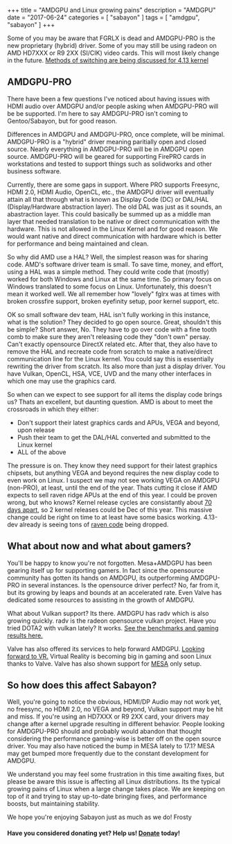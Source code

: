 +++
title = "AMDGPU and Linux growing pains"
description = "AMDGPU"
date = "2017-06-24"
categories = [ "sabayon" ]
tags = [
"amdgpu",
"sabayon"
]
+++

Some of you may be aware that FGRLX is dead and AMDGPU-PRO is the new 
proprietary (hybrid) driver. Some of you may still be using radeon on 
AMD HD7XXX or R9 2XX (SI/CIK) video cards. This will most likely change
in the future. [Methods of switching are being discussed for 4.13 kernel](https://www.phoronix.com/scan.php?page=news_item&px=AMDGPU-Radeon-Switching-CIK)

## AMDGPU-PRO

There have been a few questions I've noticed about having issues with HDMI
audio over AMDGPU and/or people asking when AMDGPU-PRO will be be supported.
I'm here to say AMDGPU-PRO isn't coming to Gentoo/Sabayon, but for good reason.

Differences in AMDGPU and AMDGPU-PRO, once complete, will be minimal. 
AMDGPU-PRO is a "hybrid" driver meaning paritially open and closed source.
Nearly everything in AMDGPU-PRO will be in AMDGPU open source. AMDGPU-PRO
will be geared for supporting FirePRO cards in workstations and tested
to support things such as solidworks and other business software. 

Currently, there are some gaps in support. Where PRO supports Freesync, HDMI 2.0,
HDMI Audio, OpenCL, etc., the AMDGPU driver will eventually attain all that
through what is known as Display Code (DC) or DAL/HAL (Display/Hardware abstraction
layer). The old DAL was just as it sounds, an abastraction layer. This 
could basically be summed up as a middle man layer that needed translation
to be native or direct communication with the hardware. This is not allowed in
the Linux Kernel and for good reason. We would want native and direct communication
with hardware which is better for performance and being maintained and clean.

So why did AMD use a HAL? Well, the simplest reason was for sharing code.
AMD's software driver team is small. To save time, money, and effort, using
a HAL was a simple method. They could write code that (mostly) worked for
both Windows and Linux at the same time. So primary focus on Windows translated
to some focus on Linux. Unfortunately, this doesn't mean it worked well.
We all remember how "lovely" fglrx was at times with broken crossfire support,
broken eyefinity setup, poor kernel support, etc.

OK so small software dev team, HAL isn't fully working in this instance,
what is the solution? They decided to go open source. Great, shouldn't this
be simple? Short answer, No. They have to go over code with a fine tooth comb
to make sure they aren't releasing code they "don't own" persay. Can't exactly
opensource DirectX related etc. After that, they also have to remove the HAL and recreate
code from scratch to make a native/direct communication line for the Linux kernel.
You could say this is essentially rewriting the driver from scratch. Its also
more than just a display driver. You have Vulkan, OpenCL, HSA, VCE, UVD and the many 
other interfaces in which one may use the graphics card. 

So when can we expect to see support for all items the display code brings us?
Thats an excellent, but daunting question. 
AMD is about to meet the crossroads in which they either: 
* Don't support their latest graphics cards and APUs, VEGA and beyond, upon release
* Push their team to get the DAL/HAL converted and submitted to the Linux kernel
* ALL of the above

The pressure is on. They know they need support for their latest graphics chipsets, but
anything VEGA and beyond requires the new display code to even work on Linux. I suspect
we may not see working VEGA on AMDGPU (non-PRO), at least, until the end of the year.
Thats cutting it close if AMD expects to sell raven ridge APUs at the end of this year.
I could be proven wrong, but who knows? Kernel release cycles are consistantly about 
[70 days apart](https://kernelnewbies.org/LinuxVersions), so 2 kernel releases could be Dec of this year.
This massive change could be right on time to at least have some basics working.
4.13-dev already is seeing tons of [raven code](https://git.kernel.org/pub/scm/linux/kernel/git/next/linux-next.git/commit/?h=next-20170623&id=04d4fb5fa63876d8e7cf67f2788aecfafc6a28a7) being dropped.


## What about now and what about gamers?

You'll be happy to know you're not forgotten. Mesa+AMDGPU has been gearing
itself up for supporting gamers. In fact since the opensource community has
gotten its hands on AMDGPU, its outperforming AMDGPU-PRO in several instances.
Is the opensource driver perfect? No, far from it, but its growing by leaps
and bounds at an accelerated rate. Even Valve has dedicated some resources
to assisting in the growth of AMDGPU.

What about Vulkan support? Its there. AMDGPU has radv which is also growing
quickly. radv is the radeon opensource vulkan project. Have you tried DOTA2
with vulkan lately? It works. [See the benchmarks and gaming results here.](https://www.phoronix.com/scan.php?page=article&item=amdgpu-new-1710&num=1)

Valve has also offered its services to help forward AMDGPU. [Looking forward to VR.](https://www.phoronix.com/scan.php?page=news_item&px=AMDGPU-PRO-VR-Linux)
Virtual Reality is becoming big in gaming and soon Linux thanks to Valve.
Valve has also shown support for [MESA](https://www.gamingonlinux.com/articles/steamos-updated-valve-drops-amdgpu-pro-for-mesa.9712/page=2) only setup.


## So how does this affect Sabayon?

Well, you're going to notice the obvious, HDMI/DP Audio may not work yet, 
no freesync, no HDMI 2.0, no VEGA and beyond, Vulkan support may be hit
and miss. If you're using an HD7XXX or R9 2XX card, your drivers may change
after a kernel upgrade resulting in different behavior. People looking
for AMDGPU-PRO should and probably would abandon that thought considering
the performance gaming-wise is better off on the open source driver.
You may also have noticed the bump in MESA lately to 17.1? MESA may get
bumped more frequently due to the constant development for AMDGPU.

We understand you may feel some frustration in this time awaiting fixes,
but please be aware this issue is affecting all Linux distributions.
Its the typical growing pains of Linux when a large change takes place.
We are keeping on top of it and trying to stay up-to-date bringing fixes,
and performance boosts, but maintaining stability. 

We hope you're enjoying Sabayon just as much as we do!
Frosty

#### Have you considered donating yet? Help us! [Donate](/donate) today!
